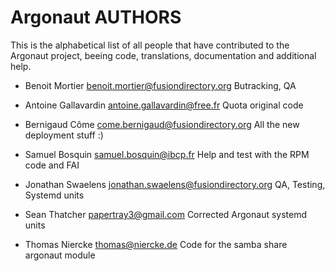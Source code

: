 Argonaut AUTHORS
=======================

This is the alphabetical list of all people that have
contributed to the Argonaut project, beeing code, translations,
documentation and additional help.

* Benoit Mortier <benoit.mortier@fusiondirectory.org>
  Butracking, QA

* Antoine Gallavardin <antoine.gallavardin@free.fr>
  Quota original code

* Bernigaud Côme <come.bernigaud@fusiondirectory.org>
  All the new deployment stuff :)

* Samuel Bosquin <samuel.bosquin@ibcp.fr>
  Help and test with the RPM code and FAI
  
* Jonathan Swaelens <jonathan.swaelens@fusiondirectory.org>
  QA, Testing, Systemd units  

* Sean Thatcher papertray3@gmail.com
  Corrected Argonaut systemd units

* Thomas Niercke <thomas@niercke.de>
  Code for the samba share argonaut module
  
